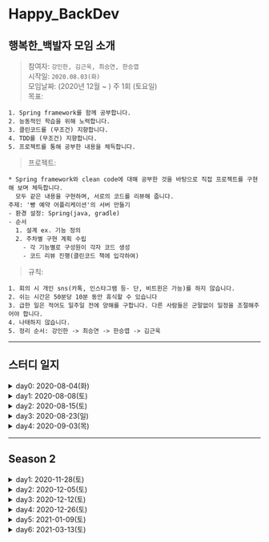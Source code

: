 # Happy_BackDev
## 행복한_백발자 모임 소개
> 참여자: `강인한, 김근욱, 최승연, 한승엽 `<br>
> 시작일: `2020.08.03(화)` <br>
> 모임날짜: (2020년 12월 ~ ) 주 1회 (토요일) <br>
> 목표: 
```
1. Spring framework를 함께 공부합니다.
2. 능동적인 학습을 위해 노력합니다.
3. 클린코드를 (무조건) 지향합니다.
4. TDD를 (무조건) 지향합니다.
5. 프로젝트를 통해 공부한 내용을 체득합니다.
```
> 프로젝트:
```
* Spring framework와 clean code에 대해 공부한 것을 바탕으로 직접 프로젝트를 구현해 보며 체득합니다.
  모두 같은 내용을 구현하며, 서로의 코드를 리뷰해 줍니다.
주제: '빵 예약 어플리케이션'의 서버 만들기
- 환경 설정: Spring(java, gradle)
- 순서
  1. 설계 ex. 기능 정의
  2. 주차별 구현 계획 수립
    - 각 기능별로 구성원이 각자 코드 생성
    - 코드 리뷰 진행(클린코드 책에 입각하여)
```
> 규칙:
```
1. 회의 시 개인 sns(카톡, 인스타그램 등- 단, 비트윈은 가능)를 하지 않습니다.
2. 쉬는 시간은 50분당 10분 동안 휴식할 수 있습니다
3. 급한 일은 적어도 일주일 전에 양해를 구합니다. 다른 사람들은 군말없이 일정을 조절해주어야 합니다.
4. 나태하지 않습니다.
5. 정리 순서: 강인한 -> 최승연 -> 한승엽 -> 김근욱
```
---
## 스터디 일지
<details markdown="1">
<summary>day0: 2020-08-04(화)</summary>
<ul>
    <li>이번주 진행 사항</><br>
      1. 스터디 운영 계획 수립
      <blockquote>
        1. 참고 서적: <a href = "https://book.naver.com/bookdb/book_detail.nhn?bid=13993776"> 코드로 배우는 스프링 웹 프로젝트(저: 구멍가게코딩단) </a><br>
        2. 주 2회(평일, 주말) 모임을 원칙으로 한다. 평일: 이론, 주말: 실습
      </blockquote>
    </li>
    <li>숙제</>
       <blockquote>
        1. 책 1장 보고 환경 설정 완료해오기
        2. 책 2장 공부해오기 - 다음 모임에서 함께 토의
      </blockquote>
    </li>
</ul>

</details>
  
<details markdown="1">
<summary>day1: 2020-08-08(토)</summary>
<ul>
    <li>진행 사항</><br>
    1. 학습 내용 (<a href="https://github.com/Kimgeunwook/Spring-Study/wiki/DAY-1">자세히</a>)
    <blockquote>
        1. 환경 설정<br>
        2. 스프링 개요, 의존성 주입<br>
        3. 어노테이션 정리<br>
    </blockquote>
    2. 속도 판단, 진행 방법 논의
       <blockquote>
        1. 속도 <br>
          - 1장, 2장을 끝내는 데 약 2시간이 걸렸다.(쉬는시간 포함) <br>
          - 1장은 환경설정이긴 하지만 처음인 점을 감안했을 때, 앞으로도 1장에 1시간 정도 잡으면 적당할 듯 하다. <br>
        <br>
        2. 진행 방법 <br>
          - 앞으로는 한 명씩 돌아가면서 그 장의 내용을 미리 어느정도 정리해 온다. <br>
          - 나머지는 정리된 내용이 자기가 알고 있는 내용과 다르거나, 설명에 덧붙이면 좋을 것 같은 내용을 최대한 얘기해 준다. <br>
          - 각자 진행하면서 생겼던 의문점들도 정리해온다.<br>
      </blockquote>
    </li>
    <li>숙제</>
       <blockquote>
        5장, 6장 (스프링 MVC의 기본 구조 / Controller) 공부해오기
      </blockquote>
    </li>
</ul>

</details>

<details markdown="1">
<summary>day2: 2020-08-15(토)</summary>
<ul>
    <li>진행 사항</><br>
    1. 학습 내용 (<a href="https://github.com/Kimgeunwook/Spring-Study/wiki/DAY-2">자세히</a>)
    <blockquote>
        1. spring---DB 환경 설정<br>
        2. MVC 기본구조<br>
        3. MVC의 Controller<br>
    </blockquote>
   2. 진행 방법 논의
       <blockquote>
        환경설정 잘 했으니 진도 많이 나갑시다
      </blockquote>
    </li>
    <li>숙제</>
       <blockquote>
        7장, 8장, 9장, 10장, 11장 공부해오기
      </blockquote>
    </li>
</ul>
</details>

<details markdown="1">
<summary>day3: 2020-08-23(일)</summary>
<ul>
    <li>진행 사항</><br>
    1. 학습 내용 (<a href="https://github.com/Kimgeunwook/Spring-Study/wiki/DAY-3">자세히</a>)
    <blockquote>
        기본적인 웹 게시물 관리(chapter 7 ~ chapter 11) <br>
        1. 스프링 MVC 프로젝트의 기본 구성<br>
        2. business, persistence 계층의 CRUD 구현<br>
        3. 화면 처리<br>
    </blockquote>
    </li>
    <li>숙제</>
       <blockquote>
        12장, 13장 공부해오기
      </blockquote>
    </li>
</ul>
</details>



<details markdown="1">
<summary>day4: 2020-09-03(목)</summary>
<ul>
    <li>진행 사항</><br>
    1. 학습 내용 (<a href="https://github.com/Kimgeunwook/Spring-Study/wiki/DAY-4">자세히</a>)
    <blockquote>
        SpringFramework에서 REST 방식 사용하기 <br>
        1. REST와 RESTful<br>
        2. annotation<br>
    </blockquote>
    </li>
    <li>숙제</>
       <blockquote>
        17.4 부터 18까지
      </blockquote>
    </li>
</ul>
</details>

***
## Season 2

<details markdown="1">
<summary>day1: 2020-11-28(토)</summary>
<ul>
    <li>진행 사항</><br>
    1. 학습 내용 (<a href="https://github.com/Kimgeunwook/Spring-Study/wiki/Session2---DAY-1">자세히</a>)
    <blockquote>
        깨끗한 코드 (클린 코드 1장)  <br>
        1. 깨끗한 코드<br>
    </blockquote>
    </li>
</ul>
</details>


<details markdown="1">
<summary>day2: 2020-12-05(토)</summary>
<ul>
    <li>진행 사항</><br>
    1. 학습 내용 (<a href="https://github.com/Kimgeunwook/Spring-Study/wiki/Session2-DAY-2">자세히</a>)
    <blockquote>
        의미있는 이름 (클린 코드 2장)  <br>
        1. 의미있는 이름<br>
    </blockquote>
    </li>
</ul>
</details>

<details markdown="1">
<summary>day3: 2020-12-12(토)</summary>
<ul>
    <li>진행 사항</><br>
    1. 학습 내용 (<a href="https://github.com/Kimgeunwook/Spring-Study/wiki/Session2-DAY-3">자세히</a>)
    <blockquote>
        함수 (클린 코드 3장)  <br>
        1. 함수<br>
    </blockquote>
    </li>
</ul>
</details>

<details markdown="1">
<summary>day4: 2020-12-26(토)</summary>
<ul>
    <li>진행 사항</><br>
    1. 학습 내용 (<a href="https://github.com/Kimgeunwook/Spring-Study/wiki/Session2-DAY-4">자세히</a>)
    <blockquote>
        주석 (클린 코드 4장)  <br>
        1. 주석<br>
    </blockquote>
    </li>
</ul>
</details>

<details markdown="1">
<summary>day5: 2021-01-09(토)</summary>
<ul>
    <li>진행 사항</><br>
    1. 학습 내용 (<a href="https://github.com/Kimgeunwook/Spring-Study/wiki/Session2-DAY-5">자세히</a>)
    <blockquote>
        형식 맞추기 (클린 코드 5장) / 팀 형식 맞추기  <br>
        1. 형식 맞추기(클린 코드 5장)<br>
        2. 백발자 팀 형식 맞추기<br>
    </blockquote>
    </li>
    
</ul>
</details>



<details markdown="1">
<summary>day6: 2021-03-13(토)</summary>
<ul>
    <li>진행 사항</><br>
    1. 학습 내용 (<a href="https://github.com/Kimgeunwook/Spring-Study/wiki/Session2-DAY-6">자세히</a>)
    <blockquote>
        1. 클린 코드 9. 단위 테스트<br>
    </blockquote>
    </li>
</ul>
</details>
